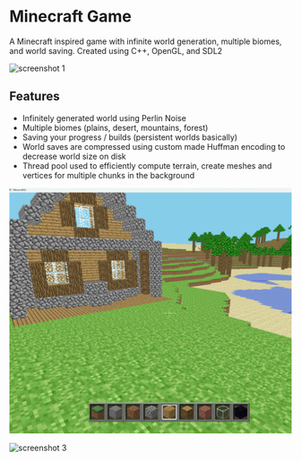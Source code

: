 # Minecraft Game 

A Minecraft inspired game with infinite world generation, multiple biomes, and world saving.
Created using C++, OpenGL, and SDL2

![screenshot 1](textures/in_game_screenshot1.png)

## Features
- Infinitely generated world using Perlin Noise
- Multiple biomes (plains, desert, mountains, forest)
- Saving your progress / builds (persistent worlds basically)
- World saves are compressed using custom made Huffman encoding to decrease world size on disk
- Thread pool used to efficiently compute terrain, create meshes and vertices for multiple chunks in the background

![screenshot 2](textures/in_game_screenshot3.png)

![screenshot 3](textures/in_game_screenshot2.png)
